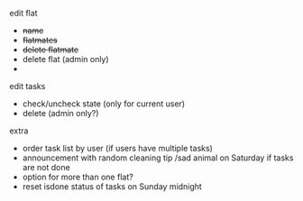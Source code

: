 edit flat
- ~~name~~
- ~~flatmates~~
- ~~delete flatmate~~
- delete flat (admin only)
- 

edit tasks
- check/uncheck state (only for current user)
- delete (admin only?)

extra
- order task list by user (if users have multiple tasks)
- announcement with random cleaning tip /sad animal on Saturday if tasks are not done
- option for more than one flat?
- reset isdone status of tasks on Sunday midnight